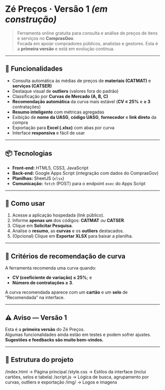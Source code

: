 # Zé Preços · **Versão 1**  _(em construção)_

> Ferramenta online gratuita para consulta e análise de preços de itens e serviços no **ComprasGov**.  
> Focada em apoiar compradores públicos, analistas e gestores. Esta é a **primeira versão** e está em evolução contínua.

---

## 🚀 Funcionalidades

- Consulta automática às médias de preços de **materiais (CATMAT)** e **serviços (CATSER)**  
- Destaque visual de **outliers** (valores fora do padrão)  
- Classificação por **Curvas de Mercado (A, B, C)**  
- **Recomendação automática** da curva mais estável (**CV ≤ 25%** e **≥ 3** contratações)  
- **Resumo inteligente** com métricas agregadas  
- Exibição de **nome da UASG**, **código UASG**, **fornecedor** e **link direto** da compra  
- Exportação para **Excel (.xlsx)** com abas por curva  
- Interface **responsiva** e fácil de usar

---

## 📦 Tecnologias

- **Front-end:** HTML5, CSS3, JavaScript  
- **Back-end:** Google Apps Script (integração com dados do ComprasGov)  
- **Planilhas:** SheetJS (`xlsx`)  
- **Comunicação:** `fetch` (POST) para o endpoint `exec` do Apps Script

---

## 📄 Como usar

1. Acesse a aplicação hospedada (link público).  
2. Informe **apenas um** dos códigos: **CATMAT** _ou_ **CATSER**.  
3. Clique em **Solicitar Pesquisa**.  
4. Analise o **resumo**, as **curvas** e os **outliers** destacados.  
5. (Opcional) Clique em **Exportar XLSX** para baixar a planilha.


---

## 📝 Critérios de recomendação de curva

A ferramenta recomenda uma curva quando:
- **CV (coeficiente de variação) ≤ 25%**; e
- **Número de contratações ≥ 3**.

A curva recomendada aparece com um **cartão** e um **selo** de “Recomendada” na interface.

---

## ⚠️ Aviso — Versão 1

Esta é a **primeira versão** do Zé Preços.  
Algumas funcionalidades ainda estão em testes e podem sofrer ajustes. **Sugestões e feedbacks são muito bem-vindos.**

---

## 📂 Estrutura do projeto

/index.html → Página principal
/style.css → Estilos da interface (inclui cartões, selos e tabela)
/script.js → Lógica de busca, agrupamento por curvas, outliers e exportação
/img/ → Logos e imagens

